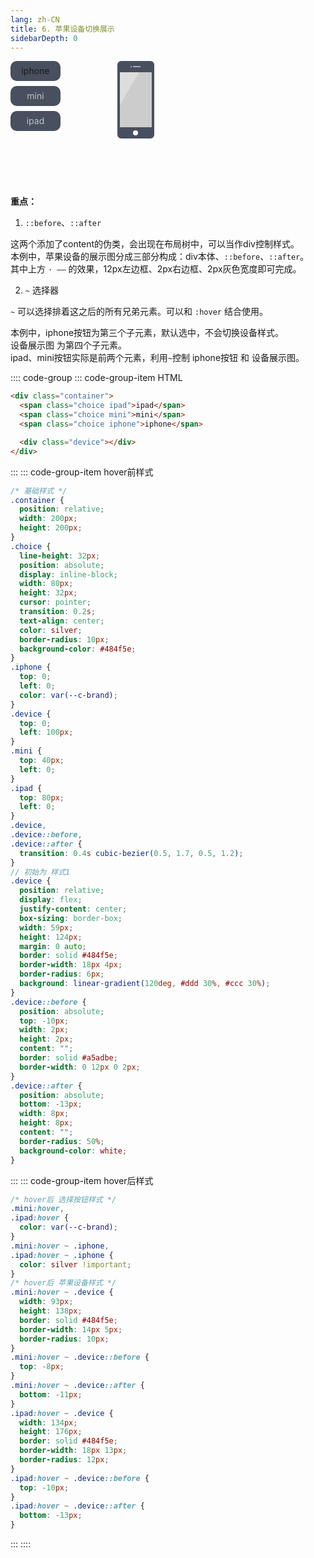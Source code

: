 ```yaml
---
lang: zh-CN
title: 6. 苹果设备切换展示
sidebarDepth: 0
---
```


<div class="container">
  <span class="choice ipad">ipad</span>
  <span class="choice mini">mini</span>
  <span class="choice iphone">iphone</span>

  <div class="device"></div>
</div>


**重点：**

1. `::before`、`::after`

这两个添加了content的伪类，会出现在布局树中，可以当作div控制样式。  
本例中，苹果设备的展示图分成三部分构成：div本体、`::before`、`::after`。  
其中上方 `· ——` 的效果，12px左边框、2px右边框、2px灰色宽度即可完成。

2. `~` 选择器

`~` 可以选择排着这之后的所有兄弟元素。可以和 `:hover` 结合使用。

本例中，iphone按钮为第三个子元素，默认选中，不会切换设备样式。  
设备展示图 为第四个子元素。  
ipad、mini按钮实际是前两个元素，利用`~`控制 iphone按钮 和 设备展示图。


:::: code-group
::: code-group-item HTML
```html
<div class="container">
  <span class="choice ipad">ipad</span>
  <span class="choice mini">mini</span>
  <span class="choice iphone">iphone</span>

  <div class="device"></div>
</div>
```
:::
::: code-group-item hover前样式
```scss
/* 基础样式 */
.container {
  position: relative;
  width: 200px;
  height: 200px;
}
.choice {
  line-height: 32px;
  position: absolute;
  display: inline-block;
  width: 80px;
  height: 32px;
  cursor: pointer;
  transition: 0.2s;
  text-align: center;
  color: silver;
  border-radius: 10px;
  background-color: #484f5e;
}
.iphone {
  top: 0;
  left: 0;
  color: var(--c-brand);
}
.device {
  top: 0;
  left: 100px;
}
.mini {
  top: 40px;
  left: 0;
}
.ipad {
  top: 80px;
  left: 0;
}
.device,
.device::before,
.device::after {
  transition: 0.4s cubic-bezier(0.5, 1.7, 0.5, 1.2);
}
// 初始为 样式1
.device {
  position: relative;
  display: flex;
  justify-content: center;
  box-sizing: border-box;
  width: 59px;
  height: 124px;
  margin: 0 auto;
  border: solid #484f5e;
  border-width: 18px 4px;
  border-radius: 6px;
  background: linear-gradient(120deg, #ddd 30%, #ccc 30%);
}
.device::before {
  position: absolute;
  top: -10px;
  width: 2px;
  height: 2px;
  content: "";
  border: solid #a5adbe;
  border-width: 0 12px 0 2px;
}
.device::after {
  position: absolute;
  bottom: -13px;
  width: 8px;
  height: 8px;
  content: "";
  border-radius: 50%;
  background-color: white;
}
```
:::
::: code-group-item hover后样式
```scss
/* hover后 选择按钮样式 */
.mini:hover,
.ipad:hover {
  color: var(--c-brand);
}
.mini:hover ~ .iphone,
.ipad:hover ~ .iphone {
  color: silver !important;
}
/* hover后 苹果设备样式 */
.mini:hover ~ .device {
  width: 93px;
  height: 138px;
  border: solid #484f5e;
  border-width: 14px 5px;
  border-radius: 10px;
}
.mini:hover ~ .device::before {
  top: -8px;
}
.mini:hover ~ .device::after {
  bottom: -11px;
}
.ipad:hover ~ .device {
  width: 134px;
  height: 176px;
  border: solid #484f5e;
  border-width: 18px 13px;
  border-radius: 12px;
}
.ipad:hover ~ .device::before {
  top: -10px;
}
.ipad:hover ~ .device::after {
  bottom: -13px;
}
```
:::
::::


<style lang="scss" scoped>
/* 基础样式 */
.container {
  position: relative;
  width: 200px;
  height: 200px;
}
.choice {
  line-height: 32px;
  position: absolute;
  display: inline-block;
  width: 80px;
  height: 32px;
  cursor: pointer;
  transition: 0.2s;
  text-align: center;
  color: silver;
  border-radius: 10px;
  background-color: #484f5e;
}
.iphone {
  top: 0;
  left: 0;
  color: var(--c-brand);
}
.device {
  top: 0;
  left: 100px;
}
.mini {
  top: 40px;
  left: 0;
}
.ipad {
  top: 80px;
  left: 0;
}
.device,
.device::before,
.device::after {
  transition: 0.4s cubic-bezier(0.5, 1.7, 0.5, 1.2);
}
.device {
  position: relative;
  display: flex;
  justify-content: center;
  box-sizing: border-box;
  width: 59px;
  height: 124px;
  margin: 0 auto;
  border: solid #484f5e;
  border-width: 18px 4px;
  border-radius: 6px;
  background: linear-gradient(120deg, #ddd 30%, #ccc 30%);
}
.device::before {
  position: absolute;
  top: -10px;
  width: 2px;
  height: 2px;
  content: "";
  border: solid #a5adbe;
  border-width: 0 12px 0 2px;
}
.device::after {
  position: absolute;
  bottom: -13px;
  width: 8px;
  height: 8px;
  content: "";
  border-radius: 50%;
  background-color: white;
}
/* hover后 选择按钮样式 */
.mini:hover,
.ipad:hover {
  color: var(--c-brand);
}
.mini:hover ~ .iphone,
.ipad:hover ~ .iphone {
  color: silver !important;
}
/* hover后 苹果设备样式 */
.mini:hover ~ .device {
  width: 93px;
  height: 138px;
  border: solid #484f5e;
  border-width: 14px 5px;
  border-radius: 10px;
}
.mini:hover ~ .device::before {
  top: -8px;
}
.mini:hover ~ .device::after {
  bottom: -11px;
}
.ipad:hover ~ .device {
  width: 134px;
  height: 176px;
  border: solid #484f5e;
  border-width: 18px 13px;
  border-radius: 12px;
}
.ipad:hover ~ .device::before {
  top: -10px;
}
.ipad:hover ~ .device::after {
  bottom: -13px;
}
</style>
